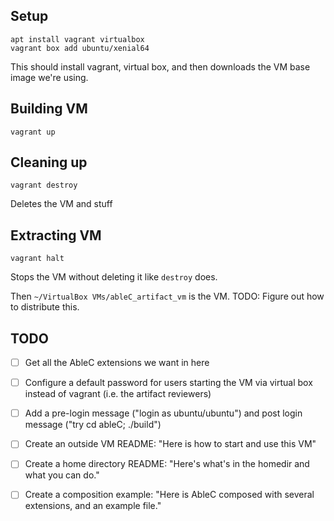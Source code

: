 Setup
-----

```
apt install vagrant virtualbox
vagrant box add ubuntu/xenial64
```

This should install vagrant, virtual box, and then downloads the VM base image we're using.

Building VM
-----------

```
vagrant up
```

Cleaning up
-----------

```
vagrant destroy
```

Deletes the VM and stuff

Extracting VM
-------------

```
vagrant halt
```

Stops the VM without deleting it like `destroy` does.

Then `~/VirtualBox VMs/ableC_artifact_vm` is the VM. TODO: Figure out how to distribute this.

TODO
----

* [ ] Get all the AbleC extensions we want in here
* [ ] Configure a default password for users starting the VM via virtual box instead of vagrant (i.e. the artifact reviewers)
* [ ] Add a pre-login message ("login as ubuntu/ubuntu") and post login message ("try cd ableC; ./build")
* [ ] Create an outside VM README: "Here is how to start and use this VM"
* [ ] Create a home directory README: "Here's what's in the homedir and what you can do."
* [ ] Create a composition example: "Here is AbleC composed with several extensions, and an example file."

